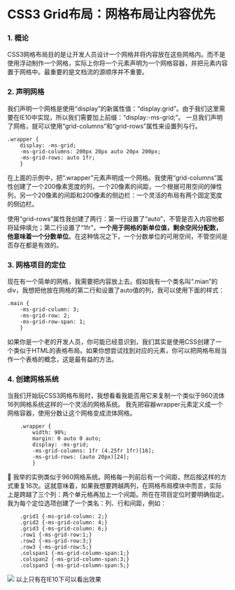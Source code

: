 # CSS3 Grid布局：网格布局让内容优先
### 1. 概论
CSS3网格布局目的是让开发人员设计一个网格并将内容放在这些网格内。而不是使用浮动制作一个网格，实际上你将一个元素声明为一个网格容器，并把元素内容置于网格中。最重要的是文档流的源顺序并不重要。

### 2. 声明网格
我们声明一个网格是使用“display”的新属性值：“display:grid”。由于我们这里需要在IE10中实现，所以我们需要加上前缀：“display:-ms-grid;”。
一旦我们声明了网格，就可以使用“grid-columns”和“grid-rows”属性来设置列与行。

	.wrapper {
		display: -ms-grid;
		-ms-grid-columns: 200px 20px auto 20px 200px;
		-ms-grid-rows: auto 1fr;
		}

在上面的示例中，把“.wrapper”元素声明成一个网格。我使用“grid-columns”属性创建了一个200像素宽度的列，一个20像素的间距，一个根据可用空间的弹性列，另一个20像素的间距和200像素的侧边栏：一个灵活的布局有两个固定宽度的侧边栏。

使用“grid-rows”属性我创建了两行：第一行设置了“auto”，不管是否入内容他都将延伸填允；第二行设置了“1fr”，**一个用于网格的新单位值，剩余空间分配数，他意味着一个分数单位**。在这种情况之下，一个分数单位的可用空间，不管空间是否存在都是有效的。

### 3. 网格项目的定位
现在有一个简单的网格，我需要把内容放上去。假如我有一个类名叫“.mian”的div，我想把他放在网格的第二行和设置了auto值的列，我可以使用下面的样式：

	.main {
		-ms-grid-column: 3;
		-ms-grid-row: 2;
		-ms-grid-row-span: 1;
		}

如果你是一个老的开发人员，你可能已经意识到，我们其实是使用CSS创建了一个类似于HTML的表格布局。如果你想尝试找到对应的元素，你可以把网格布局当作一个表格的概念，这是最有益的方法。

### 4. 创建网格系统
当我们开始玩CSS3网格布局时，我想看看我能否用它来复制一个类似于960流体16列网格系统这样的一个灵活的网格系统。
我先把容器wrapper元素定义成一个网格容器，使用分数让这个网格变成流体网格。

		.wrapper {
			width: 90%;
			margin: 0 auto 0 auto;
			display: -ms-grid;
			-ms-grid-columns: 1fr (4.25fr 1fr)[16];
			-ms-grid-rows: (auto 20px)[24];
			}

我举的实例类似于960网格系统。网格每一列前后有一个间距，然后按这样的方式重复16次。这就意味着，如果我想要跨越两列，在网格布局模块中而言，实际上是跨越了三个列：两个单元格再加上一个间距。所在在项目定位时要明确指定。
我为每个定位选项创建了一个类名：列、行和间距，例如：

		.grid1 {-ms-grid-column: 2;}
		.grid2 {-ms-grid-column: 4;}
		.grid3 {-ms-grid-column: 6;}
		.row1 {-ms-grid-row:1;}
		.row2 {-ms-grid-row:3;}
		.row3 {-ms-grid-row:5;}
		.colspan1 {-ms-grid-column-span:1;}
		.colspan2 {-ms-grid-column-span:3;}
		.colspan3 {-ms-grid-column-span:5;}

![](http://www.alixixi.com/web/UploadPic/2013-6/2013628105848994.jpg)
以上只有在IE10下可以看出效果
